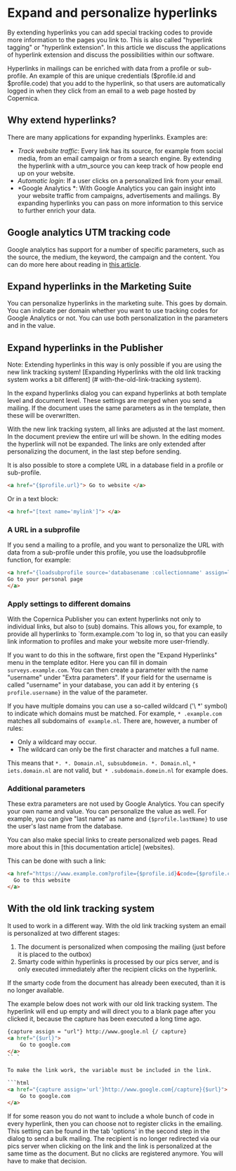 # Expand and personalize hyperlinks

By extending hyperlinks you can add special tracking codes to provide more information to the pages you link to. This is also called "hyperlink tagging" or "hyperlink extension". In this article we discuss the applications of hyperlink extension and discuss the possibilities within our software.

Hyperlinks in mailings can be enriched with data from a profile or sub-profile. An example of this are unique credentials ($profile.id and $profile.code) that you add to the hyperlink, so that users are automatically logged in when they click from an email to a web page hosted by Copernica.

## Why extend hyperlinks?

There are many applications for expanding hyperlinks. Examples are:

- *Track website traffic*: Every link has its source, for example from social media, from an email campaign or from a search engine. By extending the hyperlink with a utm_source you can keep track of how people end up on your website.
- *Automatic login*: If a user clicks on a personalized link from your email. 
- *Google Analytics *: With Google Analytics you can gain insight into your website traffic from campaigns, advertisements and mailings. By expanding hyperlinks you can pass on more information to this service to further enrich your data.

## Google analytics UTM tracking code

Google analytics has support for a number of specific parameters, such as
the source, the medium, the keyword, the campaign and the content. You can do more here
about reading in [this article](https://support.google.com/analytics/answer/1033173?hl=en&topic=1631856&ctx=topic).

## Expand hyperlinks in the Marketing Suite

You can personalize hyperlinks in the marketing suite. This goes by domain. You can indicate per domain whether you want to use tracking codes for Google Analytics or not. You can use both personalization in the parameters and in the value.

## Expand hyperlinks in the Publisher

Note: Extending hyperlinks in this way is only possible if you are using the new link tracking system! [Expanding Hyperlinks with the old link tracking system works a bit different] (# with-the-old-link-tracking system).

In the expand hyperlinks dialog you can expand hyperlinks at both template level and document level. These settings are merged when you send a mailing. If the document uses the same parameters as in the template, then these will be overwritten.

With the new link tracking system, all links are adjusted at the last moment. In the document preview the entire url will be shown. In the editing modes the hyperlink will not be expanded. The links are only extended after personalizing the document, in the last step before sending.

It is also possible to store a complete URL in a database field in a profile or sub-profile.

```html
<a href="{$profile.url}"> Go to website </a>
```

Or in a text block:

```html
<a href="[text name='mylink']"> </a>
```

### A URL in a subprofile

If you send a mailing to a profile, and you want to personalize the URL with data from a sub-profile under this profile, you use the loadsubprofile function, for example:

```html
<a href="{loadsubprofile source='databasename :collectionname' assign=ls profile=$profile.id}{$ls.url}">
Go to your personal page
</a>
```

### Apply settings to different domains

With the Copernica Publisher you can extent hyperlinks not only to individual links, but also to (sub) domains. This allows you, for example, to provide all hyperlinks to `form.example.com 'to log in, so that you can easily link information to profiles and make your website more user-friendly.

If you want to do this in the software, first open the "Expand Hyperlinks" menu in the template editor. Here you can fill in domain `surveys.example.com`. You can then create a parameter with the name "username" under "Extra parameters". If your field for the username is called "username" in your database, you can add it by entering `{$ profile.username}` in the value of the parameter.

If you have multiple domains you can use a so-called wildcard ('\ *' symbol) to indicate which domains must be matched. For example, `* .example.com` matches all subdomains of` example.nl`. There are, however, a number of rules:

- Only a wildcard may occur.
- The wildcard can only be the first character and matches a full name.

This means that `*. *. Domain.nl`,` subsubdomein. *. Domain.nl`, `* iets.domain.nl` are not valid, but` * .subdomain.domein.nl` for example does.

### Additional parameters

These extra parameters are not used by Google Analytics. You can specify your own name and value. You can personalize the value as well. For example, you can give "last name" as name and `{$profile.lastName}` to use the user's last name from the database.

You can also make special links to create personalized web pages. Read more about this in [this documentation article] (websites).

This can be done with such a link:

```html
<a href="https://www.example.com?profile={$profile.id}&code={$profile.code}">
  Go to this website
</a>
```

## With the old link tracking system

It used to work in a different way. With the old link tracking system an email is personalized at two different stages:

1. The document is personalized when composing the mailing (just before it is placed to the outbox)
2. Smarty code within hyperlinks is processed by our pics server, and is only executed immediately after the recipient clicks on the hyperlink.

If the smarty code from the document has already been executed, than it is no longer available.

The example below does not work with our old link tracking system. The hyperlink will end up empty and will direct you to a blank page after you clicked it, because the capture has been executed a long time ago.

```html
{capture assign = "url"} http://www.google.nl {/ capture}
<a href="{$url}">
    Go to google.com
</a>
`` `

To make the link work, the variable must be included in the link.

```html
<a href="{capture assign='url'}http://www.google.com{/capture}{$url}">
    Go to google.com
</a>
```

If for some reason you do not want to include a whole bunch of code in every hyperlink, then you can choose not to register clicks in the emailing. This setting can be found in the tab 'options' in the second step in the dialog to send a bulk mailing. The recipient is no longer redirected via our pics server when clicking on the link and the link is personalized at the same time as the document. But no clicks are registered anymore. You will have to make that decision.
